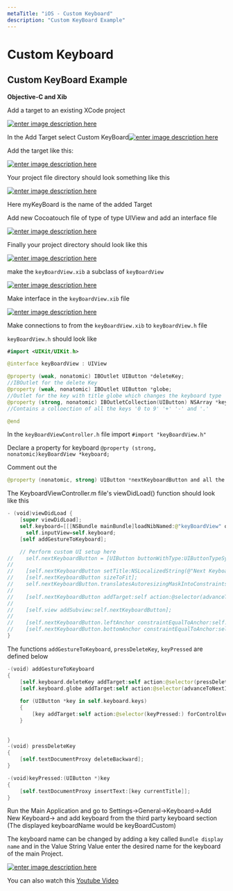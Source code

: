 ```yaml
---
metaTitle: "iOS - Custom Keyboard"
description: "Custom KeyBoard Example"
---
```


# Custom Keyboard



## Custom KeyBoard Example


**Objective-C and Xib**

Add a target to an existing XCode project

[<img src="https://i.stack.imgur.com/tZZCr.png" alt="enter image description here" />](https://i.stack.imgur.com/tZZCr.png)

In the Add Target select Custom KeyBoard[<img src="https://i.stack.imgur.com/17jG0.png" alt="enter image description here" />](https://i.stack.imgur.com/17jG0.png)

Add the target like this:

[<img src="https://i.stack.imgur.com/EBX9s.png" alt="enter image description here" />](https://i.stack.imgur.com/EBX9s.png)

Your project file directory should look something like this

[<img src="https://i.stack.imgur.com/lmep3.png" alt="enter image description here" />](https://i.stack.imgur.com/lmep3.png)

Here myKeyBoard is the name of the added Target

Add new Cocoatouch file of type of type UIView and add an interface file

[<img src="https://i.stack.imgur.com/VSnGG.png" alt="enter image description here" />](https://i.stack.imgur.com/VSnGG.png)

Finally your project directory should look like this

[<img src="https://i.stack.imgur.com/6bn96.png" alt="enter image description here" />](https://i.stack.imgur.com/6bn96.png)

make the `keyBoardView.xib` a subclass of `keyBoardView`

[<img src="https://i.stack.imgur.com/7Fey1.png" alt="enter image description here" />](https://i.stack.imgur.com/7Fey1.png)

Make interface in the `keyBoardView.xib` file

[<img src="https://i.stack.imgur.com/QZuRQ.png" alt="enter image description here" />](https://i.stack.imgur.com/QZuRQ.png)

Make connections to from the `keyBoardView.xib` to `keyBoardView.h` file

`keyBoardView.h` should look like

```swift
#import <UIKit/UIKit.h>

@interface keyBoardView : UIView

@property (weak, nonatomic) IBOutlet UIButton *deleteKey;
//IBOutlet for the delete Key
@property (weak, nonatomic) IBOutlet UIButton *globe;
//Outlet for the key with title globe which changes the keyboard type
@property (strong, nonatomic) IBOutletCollection(UIButton) NSArray *keys;
//Contains a colloection of all the keys '0 to 9' '+' '-' and '.'

@end

```

In the `keyBoardViewController.h` file import `#import "keyBoardView.h"`

Declare a property for keyboard  `@property (strong, nonatomic)keyBoardView *keyboard;`

Comment out the

```swift
@property (nonatomic, strong) UIButton *nextKeyboardButton and all the code associated with it

```

The KeyboardViewController.m file's viewDidLoad() function should look like this

```swift
- (void)viewDidLoad {
    [super viewDidLoad];
    self.keyboard=[[[NSBundle mainBundle]loadNibNamed:@"keyBoardView" owner:nil options:nil]objectAtIndex:0];
      self.inputView=self.keyboard;
    [self addGestureToKeyboard];

    // Perform custom UI setup here
//    self.nextKeyboardButton = [UIButton buttonWithType:UIButtonTypeSystem];
//    
//    [self.nextKeyboardButton setTitle:NSLocalizedString(@"Next Keyboard", @"Title for 'Next Keyboard' button") forState:UIControlStateNormal];
//    [self.nextKeyboardButton sizeToFit];
//    self.nextKeyboardButton.translatesAutoresizingMaskIntoConstraints = NO;
//    
//    [self.nextKeyboardButton addTarget:self action:@selector(advanceToNextInputMode) forControlEvents:UIControlEventTouchUpInside];
//    
//    [self.view addSubview:self.nextKeyboardButton];
//    
//    [self.nextKeyboardButton.leftAnchor constraintEqualToAnchor:self.view.leftAnchor].active = YES;
//    [self.nextKeyboardButton.bottomAnchor constraintEqualToAnchor:self.view.bottomAnchor].active = YES;
}

```

The functions `addGestureToKeyboard`, `pressDeleteKey`, `keyPressed`  are defined below

```swift
-(void) addGestureToKeyboard
{
    [self.keyboard.deleteKey addTarget:self action:@selector(pressDeleteKey) forControlEvents:UIControlEventTouchUpInside];
    [self.keyboard.globe addTarget:self action:@selector(advanceToNextInputMode) forControlEvents:UIControlEventTouchUpInside];
    
    for (UIButton *key in self.keyboard.keys)
    {
        [key addTarget:self action:@selector(keyPressed:) forControlEvents:UIControlEventTouchUpInside];
    }
    
    
}
-(void) pressDeleteKey
{
    [self.textDocumentProxy deleteBackward];
}

-(void)keyPressed:(UIButton *)key
{
    [self.textDocumentProxy insertText:[key currentTitle]];
}

```

Run the Main Application and go to Settings->General->Keyboard->Add New Keyboard-> and add keyboard from the third party keyboard section (The displayed keyboardName would be keyBoardCustom)

The keyboard name can be changed by adding a key called `Bundle display name` and in the Value String Value enter the desired name for the keyboard of the main Project.

[<img src="https://i.stack.imgur.com/PrKMW.png" alt="enter image description here" />](https://i.stack.imgur.com/PrKMW.png)

You can also watch this  [Youtube Video](https://www.youtube.com/watch?v=gczzfq6DuHo)

